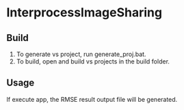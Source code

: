 # InterprocessImageSharing
## Build
1. To generate vs project, run generate_proj.bat. 
2. To build, open and build vs projects in the build folder.

## Usage
If execute app, the RMSE result output file will be generated.
